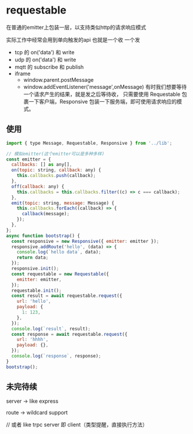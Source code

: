 # requestable

在普通的emitter上包装一层，以支持类似http的请求响应模式

实际工作中经常会用到单向触发的api 也就是一个收 一个发

- tcp 的 on('data') 和 write
- udp  的 on('data') 和 write
- mqtt 的 subscribe 和 publish
- iframe 
  - window.parent.postMessage
  - window.addEventListener('message',onMessage)
有时我们想要等待一个请求产生的结果，就是发之后等待收，
只需要使用 Requestable 包裹一下客户端，Responsive 包装一下服务端，即可使用请求响应的模式。

## 使用

```javascript
import { type Message, Requestable, Responsive } from '../lib';

// 模拟emitter(这个emitter可以是多种多样)
const emitter = {
  callbacks: [] as any[],
  on(topic: string, callback: any) {
    this.callbacks.push(callback);
  },
  off(callback: any) {
    this.callbacks = this.callbacks.filter((c) => c === callback);
  },
  emit(topic: string, message: Message) {
    this.callbacks.forEach((callback) => {
      callback(message);
    });
  },
};
async function bootstrap() {
  const responsive = new Responsive({ emitter: emitter });
  responsive.addRoute('hello', (data) => {
    console.log(`hello data`, data);
    return data;
  });
  responsive.init();
  const requestable = new Requestable({
    emitter: emitter,
  });
  requestable.init();
  const result = await requestable.request({
    url: 'hello',
    payload: {
      1: 123,
    },
  });
  console.log(`result`, result);
  const response = await requestable.request({
    url: 'hhhh',
    payload: {},
  });
  console.log(`response`, response);
}
bootstrap();

```

## 未完待续

server -> like express

route -> wildcard support

// 或者 like trpc  server 即 client（类型提醒，直接执行方法）

